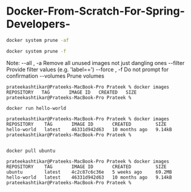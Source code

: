 # Docker-From-Scratch-For-Spring-Developers-

```sh
docker system prune -af

docker system prune -f
```

Note:
--all ,   -a		Remove all unused images not just dangling ones
--filter		    Provide filter values (e.g. 'label=<key>=<value>')
--force , -f		Do not prompt for confirmation
--volumes		    Prune volumes

```
prateekashtikar@Prateeks-MacBook-Pro Prateek % docker images
REPOSITORY   TAG       IMAGE ID   CREATED   SIZE
prateekashtikar@Prateeks-MacBook-Pro Prateek % 
```

```
docker run hello-world

prateekashtikar@Prateeks-MacBook-Pro Prateek % docker images
REPOSITORY    TAG       IMAGE ID       CREATED         SIZE
hello-world   latest    46331d942d63   10 months ago   9.14kB
prateekashtikar@Prateeks-MacBook-Pro Prateek % 
  

docker pull ubuntu  
  
prateekashtikar@Prateeks-MacBook-Pro Prateek % docker images
REPOSITORY    TAG       IMAGE ID       CREATED         SIZE
ubuntu        latest    4c2c87c6c36e   5 weeks ago     69.2MB
hello-world   latest    46331d942d63   10 months ago   9.14kB
prateekashtikar@Prateeks-MacBook-Pro Prateek %  
```
